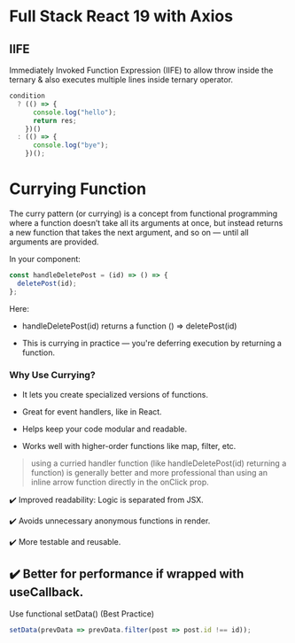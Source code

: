 # Full Stack React 19 with Axios

## IIFE

Immediately Invoked Function Expression (IIFE) to allow throw inside the ternary & also executes multiple lines inside ternary operator.

```jsx
condition
  ? (() => {
      console.log("hello");
      return res;
    })()
  : (() => {
      console.log("bye");
    })();
```


# Currying Function

The curry pattern (or currying) is a concept from functional programming where a function doesn’t take all its arguments at once, but instead returns a new function that takes the next argument, and so on — until all arguments are provided.

In your component:

```jsx
const handleDeletePost = (id) => () => {
  deletePost(id);
};

```
Here:

- handleDeletePost(id) returns a function () => deletePost(id)

- This is currying in practice — you're deferring execution by returning a function.

### Why Use Currying?

- It lets you create specialized versions of functions.

- Great for event handlers, like in React.

- Helps keep your code modular and readable.

- Works well with higher-order functions like map, filter, etc.

> using a curried handler function (like handleDeletePost(id) returning a function) is generally better and more professional than using an inline arrow function directly in the onClick prop.

✔️ Improved readability: Logic is separated from JSX.

✔️ Avoids unnecessary anonymous functions in render.

✔️ More testable and reusable.

✔️ Better for performance if wrapped with useCallback.
---

Use functional setData() (Best Practice)

```jsx
setData(prevData => prevData.filter(post => post.id !== id));
```
